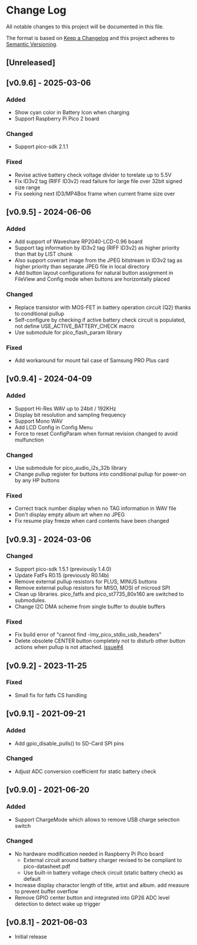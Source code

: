 # Change Log
All notable changes to this project will be documented in this file.

The format is based on [Keep a Changelog](http://keepachangelog.com/)
and this project adheres to [Semantic Versioning](http://semver.org/).

## [Unreleased]

## [v0.9.6] - 2025-03-06
### Added
* Show cyan color in Battery Icon when charging
* Support Raspberry Pi Pico 2 board
### Changed
* Support pico-sdk 2.1.1
### Fixed
* Revise active battery check voltage divider to torelate up to 5.5V
* Fix ID3v2 tag (RIFF ID3v2) read failure for large file over 32bit signed size range
* Fix seeking next ID3/MP4Box frame when current frame size over

## [v0.9.5] - 2024-06-06
### Added
* Add support of Waveshare RP2040-LCD-0.96 board
* Support tag information by ID3v2 tag (RIFF ID3v2) as higher priority than that by LIST chunk
* Also support coverart image from the JPEG bitstream in ID3v2 tag as higher priority than separate JPEG file in local directory
* Add button layout configurations for natural button assignment in FileView and Config mode when buttons are horizontally placed
### Changed
* Replace transistor with MOS-FET in battery operation circuit (Q2) thanks to conditional pullup
* Self-configure by checking if active battery check circuit is populated, not define USE_ACTIVE_BATTERY_CHECK macro
* Use submodule for pico_flash_param library
### Fixed
* Add workaround for mount fail case of Samsung PRO Plus card

## [v0.9.4] - 2024-04-09
### Added
* Support Hi-Res WAV up to 24bit / 192KHz
* Display bit resolution and sampling frequency
* Support Mono WAV
* Add LCD Config in Config Menu
* Force to reset ConfigParam when format revision changed to avoid mulfunction
### Changed
* Use submodule for pico_audio_i2s_32b library
* Change pullup register for buttons into conditional pullup for power-on by any HP buttons
### Fixed
* Correct track number display when no TAG information in WAV file
* Don't display empty album art when no JPEG
* Fix resume play freeze when card contents have been changed

## [v0.9.3] - 2024-03-06
### Changed
* Support pico-sdk 1.5.1 (previously 1.4.0)
* Update FatFs R0.15 (previously R0.14b)
* Remove external pullup resistors for PLUS, MINUS buttons
* Remove external pullup resistors for MISO, MOSI of microsd SPI
* Clean up libraries. pico_fatfs and pico_st7735_80x160 are switched to submodules.
* Change I2C DMA scheme from single buffer to double buffers
### Fixed
* Fix build error of "cannot find -lmy_pico_stdio_usb_headers"
* Delete obsolete CENTER button completely not to disturb other button actions when pullup is not attached. [issue#4](https://github.com/elehobica/RPi_Pico_WAV_Player/issues/4)

## [v0.9.2] - 2023-11-25
### Fixed
* Small fix for fatfs CS handling

## [v0.9.1] - 2021-09-21
### Added
* Add gpio_disable_pulls() to SD-Card SPI pins
### Changed
* Adjust ADC conversion coefficient for static battery check

## [v0.9.0] - 2021-06-20
### Added
* Support ChargeMode which allows to remove USB charge selection switch
### Changed
* No hardware modification needed in Raspberry Pi Pico board
  * External circuit around battery charger revised to be compliant to pico-datasheet.pdf
  * Use built-in battery voltage check circuit (static battery check) as default
* Increase display charactor length of title, artist and album. add measure to prevent buffer overflow
* Remove GPIO center button and integrated into GP26 ADC level detection to detect wake up trigger

## [v0.8.1] - 2021-06-03
* Initial release
